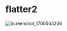 # flatter2

![Screenshot_1700563206](https://github.com/F2fX4553/flatter2/assets/50016795/bb5219ee-1ee0-4e24-a4b6-3d880e47c5b4)
